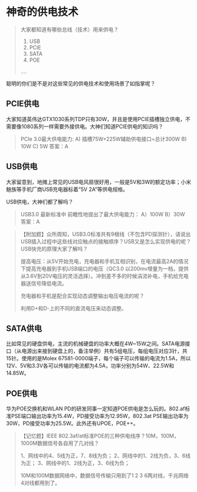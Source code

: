# 神奇的供电技术

> 大家都知道有哪些总线（技术）用来供电？
> 1) USB
> 2) PCIE
> 3) SATA
> 4) POE
>
> ....

聪明的你们是不是对这些常见的供电技术和使用场景了如指掌呢？



## PCIE供电

大家知道英伟达GTX1030系列TDP只有30W，并且是使用PCIE插槽独立供电，不需要像1080系列一样需要外接供电。大神们知道PCIE供电的知识吗？

> PCIe 3.0最大供电能力: 
> A) 插槽75W+225W辅助供电接口=总计300W
> B) 10W
> C) 5W
> 答案：A



## USB供电

大家留意到，地摊上常见的USB电风扇很好用，一般是5V和3W的额定功率；小米魅族等手机厂商USB充电器标着“5V 2A”等供电规格。



USB供电，大神们都了解吗？

> USB3.0 最新标准中 前瞻性地提出了最大供电能力：
> A）100W
> B）30W
> 答案：A

> 【附加题】众所周知，USB3.0标准共有9根线（不包含PD探测针），请说出USB插入过程中这些线对应触点的接触顺序？USB又是怎么实现供电的呢？USB快充的原理大家了解吗？
>
> 提高电压：从5V开始充电，充电器和手机互相识别，在电流最高2A的情况下提高充电器到手机USB端口的电压（QC3.0 以200mv增量为一档，提供从3.6V到20V电压的灵活选择）。冲到差不多的时候涓流补电，手机给充电器送信号降低电流。
>
> 充电器和手机是配合实现动态调整输出电压电流的呢？
>
> 利用D+和D-上的不同的直流电压来动态调整。
>
>



## SATA供电

比如常见的硬盘供电，主流的机械硬盘的功率大概在4W~15W之间。SATA电源接口（从电源出来接到硬盘上的，备注举例）共有5组电压，每组电压对应3针，共15针。使用的是Molex 67581-0000端子，每个端子可以传输的电流为1.5A，所以12V、5V和3.3V各可以传输的电流都为4.5A，功率分别为54W、22.5W和14.85W。



## POE供电

华为POE交换机和WLAN PD的研发同事一定知道POE供电是怎么玩的。802.af标准PSE端口输出功率为15.4W，PD接受功率为12.95W，802.3at PSE输出功率为30W，PD接受功率为25.5W。此外还有UPOE，POE++。

> 【记忆题】IEEE 802.3af/at标准POE的三种供电线序？10M，100M，1000M数据信号各自用了几对线？
>
> 1、网线中的4、5线为正，7、8线为负；
> 2、网线中的1、2线为负，3、6线为正；
> 3、网线中的1、2线为正，3、6线为负； 
>
> 10M和100M数据网络中，数据信号传输只用到了1 2 3 6两对线，千兆网络4对线都用到了。